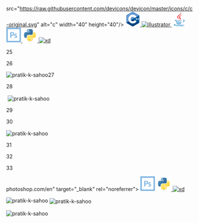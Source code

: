 

src="https://raw.githubusercontent.com/devicons/devicon/master/icons/c/c-original.svg" alt="c" width="40" height="40"/> </a> <a href="https://www.w3schools.com/cpp/" target="_blank" rel="noreferrer"> <img src="https://raw.githubusercontent.com/devicons/devicon/master/icons/cplusplus/cplusplus-original.svg" alt="cplusplus" width="40" height="40"/> </a> <a href="https://www.adobe.com/in/products/illustrator.html" target="_blank" rel="noreferrer"> <img src="https://www.vectorlogo.zone/logos/adobe_illustrator/adobe_illustrator-icon.svg" alt="illustrator" width="40" height="40"/> </a> <a href="https://www.java.com" target="_blank" rel="noreferrer"> <img src="https://raw.githubusercontent.com/devicons/devicon/master/icons/java/java-original.svg" alt="java" width="40" height="40"/> </a> <a href="https://www.photoshop.com/en" target="_blank" rel="noreferrer"> <img src="https://raw.githubusercontent.com/devicons/devicon/master/icons/photoshop/photoshop-line.svg" alt="photoshop" width="40" height="40"/> </a> <a href="https://www.python.org" target="_blank" rel="noreferrer"> <img src="https://raw.githubusercontent.com/devicons/devicon/master/icons/python/python-original.svg" alt="python" width="40" height="40"/> </a> <a href="https://www.adobe.com/products/xd.html" target="_blank" rel="noreferrer"> <img src="https://cdn.worldvectorlogo.com/logos/adobe-xd.svg" alt="xd" width="40" height="40"/> </a> </p>
25

26
<p><img align="left" src="https://github-readme-stats.vercel.app/api/top-langs?username=pratik-k-sahoo&show_icons=true&locale=en&layout=compact" alt="pratik-k-sahoo" /></p>
27

28
<p>&nbsp;<img align="center" src="https://github-readme-stats.vercel.app/api?username=pratik-k-sahoo&show_icons=true&locale=en" alt="pratik-k-sahoo" /></p>
29

30
<p><img align="center" src="https://github-readme-streak-stats.herokuapp.com/?user=pratik-k-sahoo&" alt="pratik-k-sahoo" /></p>
31

32

33


 photoshop.com/en" target="_blank" rel="noreferrer"> <img src="https://raw.githubusercontent.com/devicons/devicon/master/icons/photoshop/photoshop-line.svg" alt="photoshop" width="40" height="40"/> </a> <a href="https://www.python.org" target="_blank" rel="noreferrer"> <img src="https://raw.githubusercontent.com/devicons/devicon/master/icons/python/python-original.svg" alt="python" width="40" height="40"/> </a> <a href="https://www.adobe.com/products/xd.html" target="_blank" rel="noreferrer"> <img src="https://cdn.worldvectorlogo.com/logos/adobe-xd.svg" alt="xd" width="40" height="40"/> </a> </p>

<p><img align="left" src="https://github-readme-stats.vercel.app/api/top-langs?username=pratik-k-sahoo&show_icons=true&locale=en&layout=compact" alt="pratik-k-sahoo" /></p>

<p>&nbsp;<img align="center" src="https://github-readme-stats.vercel.app/api?username=pratik-k-sahoo&show_icons=true&locale=en" alt="pratik-k-sahoo" /></p>

<p><img align="center" src="https://github-readme-streak-stats.herokuapp.com/?user=pratik-k-sahoo&" alt="pratik-k-sahoo" /></p>
